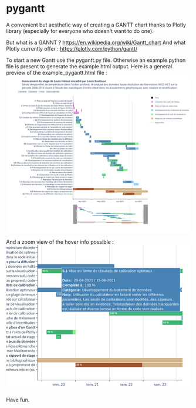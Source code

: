 # pygantt
A convenient but aesthetic way of creating a GANTT chart thanks to Plotly library (especially for everyone who doesn't want to do one).

But what is a GANNT ? https://en.wikipedia.org/wiki/Gantt_chart
And what Plotly currently offer : https://plotly.com/python/gantt/

To start a new Gantt use the pygantt.py file. Otherwise an example python file is present to generate the example html output.
Here is a general preview of the example_pygantt.html file :
<img src="https://raw.githubusercontent.com/super-lou/pygantt/main/figures/example_pygantt_1.png" width="1000">

And a zoom view of the hover info possible :
<img src="https://raw.githubusercontent.com/super-lou/pygantt/main/figures/example_pygantt_2.png" width="1000">

Have fun.
